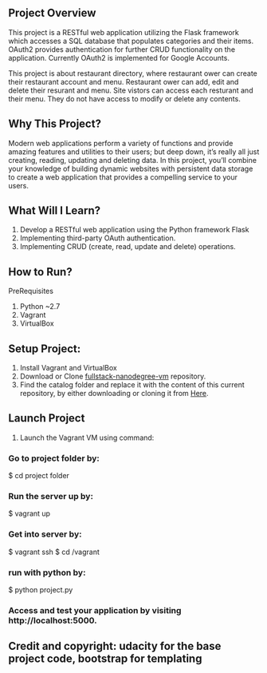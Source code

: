 ## Project Overview
This project is a RESTful web application utilizing the Flask framework which accesses a SQL database that populates categories and their items. OAuth2 provides authentication for further CRUD functionality on the application. Currently OAuth2 is implemented for Google Accounts.

This project is about restaurant directory, where restaurant ower can create their restaurant account and menu. Restaurant ower can add, edit and delete their resurant and menu. Site vistors can access each resturant and their menu. They do not have access to modify or delete any contents.

## Why This Project?
Modern web applications perform a variety of functions and provide amazing features and utilities to their users; but deep down, it’s really all just creating, reading, updating and deleting data. In this project, you’ll combine your knowledge of building dynamic websites with persistent data storage to create a web application that provides a compelling service to your users.

## What Will I Learn?
1.	Develop a RESTful web application using the Python framework Flask
2.	Implementing third-party OAuth authentication.
3.	Implementing CRUD (create, read, update and delete) operations.

## How to Run?
PreRequisites
1.	Python ~2.7
2.	Vagrant
3.	VirtualBox

## Setup Project:
1.	Install Vagrant and VirtualBox
2. Download or Clone [fullstack-nanodegree-vm](https://github.com/udacity/fullstack-nanodegree-vm) repository.
3. Find the catalog folder and replace it with the content of this current repository, by either downloading or cloning it from
  [Here](https://github.com/dthinley/Projectcatalog).
  
## Launch Project
1.	Launch the Vagrant VM using command:
### Go to project folder by:
  $ cd project folder
### Run the server up by:
  $ vagrant up
### Get into server by:
  $ vagrant ssh
  $ cd /vagrant
### run with python by:
  $ python project.py
### Access and test your application by visiting http://localhost:5000.

## Credit and copyright: udacity for the base project code, bootstrap for templating
